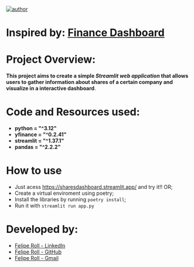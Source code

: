 [![author](https://img.shields.io/badge/author-feliperoll-purple.svg)](https://www.linkedin.com/in/felipe-roll/)

# Inspired by: [Finance Dashboard](https://www.youtube.com/watch?v=NsjA-c8596k&t=1477s)

# Project Overview: 
<b>This project aims to create a simple *Streamlit web application* that allows users to gather information about shares of a certain company and visualize in a interactive dashboard</b>.
# Code and Resources used:
* **python = "^3.12"**
* **yfinance = "^0.2.41"**
* **streamlit = "^1.37.1"**
* **pandas = "^2.2.2"**

# How to use
* Just acess https://sharesdashboard.streamlit.app/ and try it!! OR;
* Create a virtual enviroment using poetry;
* Install the libraries by running ```poetry install```;
* Run it with ```streamlit run app.py```

# Developed by: 
  * [Felipe Roll - LinkedIn](https://www.linkedin.com/in/felipe-roll)
  * [Felipe Roll - GitHub](https://github.com/FelipeLRoll)
  * [Felipe Roll - Gmail](felipelroll@gmail.com)
